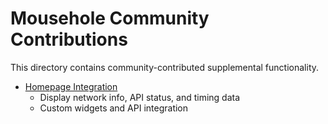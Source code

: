 # Mousehole Community Contributions

This directory contains community-contributed supplemental functionality.

- [Homepage Integration](./homepage/)
  - Display network info, API status, and timing data
  - Custom widgets and API integration
